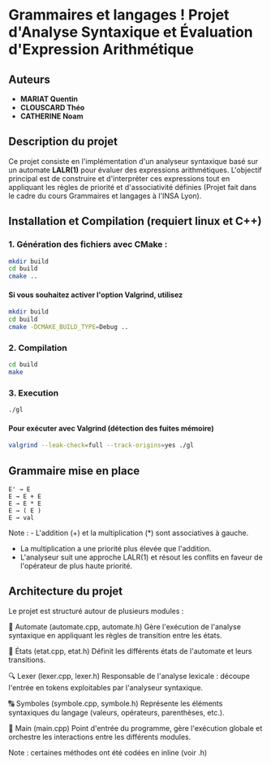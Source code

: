 # Grammaires et langages ! Projet d'Analyse Syntaxique et Évaluation d'Expression Arithmétique

## Auteurs
- **MARIAT Quentin**
- **CLOUSCARD Théo**
- **CATHERINE Noam**

## Description du projet
Ce projet consiste en l'implémentation d'un analyseur syntaxique basé sur un automate **LALR(1)** pour évaluer des expressions arithmétiques. L'objectif principal est de construire et d'interpréter ces expressions tout en appliquant les règles de priorité et d'associativité définies (Projet fait dans le cadre du cours Grammaires et langages à l'INSA Lyon).

## Installation et Compilation (requiert linux et C++)
### 1. Génération des fichiers avec CMake :
```sh
mkdir build
cd build
cmake ..
```

#### Si vous souhaitez activer l'option Valgrind, utilisez
```sh
mkdir build
cd build
cmake -DCMAKE_BUILD_TYPE=Debug ..
```

### 2. Compilation
```sh
cd build
make
```

### 3. Execution
```sh
./gl
```

#### Pour exécuter avec Valgrind (détection des fuites mémoire)
```sh
valgrind --leak-check=full --track-origins=yes ./gl
```

## Grammaire mise en place
```
E' → E
E → E + E
E → E * E
E → ( E )
E → val
```

Note : - L'addition (+) et la multiplication (*) sont associatives à gauche.  
- La multiplication a une priorité plus élevée que l'addition.  
- L'analyseur suit une approche LALR(1) et résout les conflits en faveur de l'opérateur de plus haute priorité.  

## Architecture du projet 

Le projet est structuré autour de plusieurs modules :      

📌 Automate (automate.cpp, automate.h)
Gère l'exécution de l'analyse syntaxique en appliquant les règles de transition entre les états.  
  
🔄 États (etat.cpp, etat.h)
Définit les différents états de l'automate et leurs transitions.  
  
🔍 Lexer (lexer.cpp, lexer.h)
Responsable de l'analyse lexicale : découpe l'entrée en tokens exploitables par l'analyseur syntaxique.  
  
🔠 Symboles (symbole.cpp, symbole.h)
Représente les éléments syntaxiques du langage (valeurs, opérateurs, parenthèses, etc.).  
  
🚀 Main (main.cpp)
Point d'entrée du programme, gère l'exécution globale et orchestre les interactions entre les différents modules.  
  
Note : certaines méthodes ont été codées en inline (voir .h)


